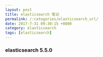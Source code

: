 ```yaml
---
layout: post
title: elasticsearch 笔记
permalink: /:categories/elasticsearch_url/
date: 2017-7-31 09:30:15 +0800
category: elasticsearch
tags: [elasticsearch]
---
```




### elasticsearch 5.5.0


